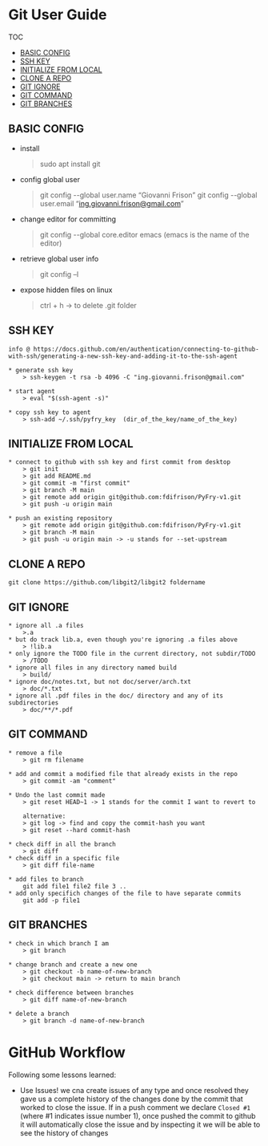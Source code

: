 <h1>Git User Guide</h1>

TOC

- [BASIC CONFIG](#basic-config)
- [SSH KEY](#ssh-key)
- [INITIALIZE FROM LOCAL](#initialize-from-local)
- [CLONE A REPO](#clone-a-repo)
- [GIT IGNORE](#git-ignore)
- [GIT COMMAND](#git-command)
- [GIT BRANCHES](#git-branches)

## BASIC CONFIG

- install
    > sudo apt install git

- config global user
    > git config --global user.name “Giovanni Frison”
    > git config --global user.email “ing.giovanni.frison@gmail.com”

- change editor for committing
    > git config --global core.editor emacs (emacs is the name of the editor)

- retrieve global user info
    > git config –l

- expose hidden files on linux
    > ctrl + h → to delete .git folder

## SSH KEY

    info @ https://docs.github.com/en/authentication/connecting-to-github-with-ssh/generating-a-new-ssh-key-and-adding-it-to-the-ssh-agent

    * generate ssh key
        > ssh-keygen -t rsa -b 4096 -C "ing.giovanni.frison@gmail.com"
    
    * start agent
        > eval "$(ssh-agent -s)"

    * copy ssh key to agent
        > ssh-add ~/.ssh/pyfry_key  (dir_of_the_key/name_of_the_key)

## INITIALIZE FROM LOCAL

    * connect to github with ssh key and first commit from desktop
        > git init
        > git add README.md
        > git commit -m "first commit"
        > git branch -M main
        > git remote add origin git@github.com:fdifrison/PyFry-v1.git
        > git push -u origin main

    * push an existing repository
        > git remote add origin git@github.com:fdifrison/PyFry-v1.git
        > git branch -M main
        > git push -u origin main -> -u stands for --set-upstream

## CLONE A REPO

    git clone https://github.com/libgit2/libgit2 foldername

## GIT IGNORE

    * ignore all .a files
        >.a
    * but do track lib.a, even though you're ignoring .a files above
        > !lib.a
    * only ignore the TODO file in the current directory, not subdir/TODO
        > /TODO
    * ignore all files in any directory named build
        > build/
    * ignore doc/notes.txt, but not doc/server/arch.txt
        > doc/*.txt
    * ignore all .pdf files in the doc/ directory and any of its subdirectories
        > doc/**/*.pdf

## GIT COMMAND

    * remove a file
        > git rm filename

    * add and commit a modified file that already exists in the repo
        > git commit -am "comment"

    * Undo the last commit made
        > git reset HEAD~1 -> 1 stands for the commit I want to revert to

        alternative:
        > git log -> find and copy the commit-hash you want
        > git reset --hard commit-hash
        
    * check diff in all the branch
        > git diff
    * check diff in a specific file
        > git diff file-name

    * add files to branch
        git add file1 file2 file 3 ..
    * add only specifich changes of the file to have separate commits
        git add -p file1

## GIT BRANCHES

    * check in which branch I am
        > git branch
    
    * change branch and create a new one
        > git checkout -b name-of-new-branch
        > git checkout main -> return to main branch

    * check difference between branches
        > git diff name-of-new-branch

    * delete a branch
        > git branch -d name-of-new-branch

# GitHub Workflow

Following some lessons learned:

- Use Issues! we cna create issues of any type and once resolved they gave us a complete history of the changes done by the commit that worked to close the issue. If in a push comment we declare `Closed #1` (where #1 indicates issue number 1), once pushed the commit to github it will automatically close the issue and by inspecting it we will be able to  see the history of changes
